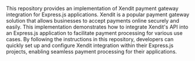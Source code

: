 This repository provides an implementation of Xendit payment gateway integration for Express.js applications. Xendit is a popular payment gateway solution that allows businesses to accept payments online securely and easily. This implementation demonstrates how to integrate Xendit's API into an Express.js application to facilitate payment processing for various use cases. By following the instructions in this repository, developers can quickly set up and configure Xendit integration within their Express.js projects, enabling seamless payment processing for their applications.
